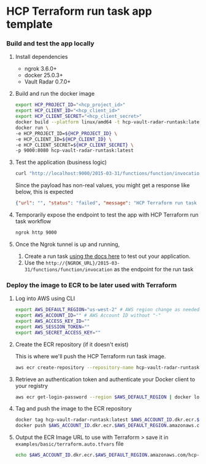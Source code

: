 # HCP Terraform run task app template


### Build and test the app locally

1. Install dependencies

   * ngrok 3.6.0+
   * docker 25.0.3+
   * Vault Radar 0.7.0+

1. Build and run the docker image

    ```sh
    export HCP_PROJECT_ID="<hcp_project_id>"
    export HCP_CLIENT_ID="<hcp_client_id>"
    export HCP_CLIENT_SECRET="<hcp_client_secret>"
    docker build --platform linux/amd64 -t hcp-vault-radar-runtask:latest .
    docker run \
    -e HCP_PROJECT_ID=${HCP_PROJECT_ID} \
    -e HCP_CLIENT_ID=${HCP_CLIENT_ID} \
    -e HCP_CLIENT_SECRET=${HCP_CLIENT_SECRET} \
    -p 9000:8080 hcp-vault-radar-runtask:latest
    ```

1. Test the application (business logic)

    ```sh
    curl "http://localhost:9000/2015-03-31/functions/function/invocations" -d @payload.json
    ```

    Since the payload has non-real values, you might get a response like below, this is expected

    ```json
    {"url": "", "status": "failed", "message": "HCP Terraform run task failed, please look into the logs for more details.", "results": []}
    ```

1. Temporarily expose the endpoint to test the app with HCP Terraform run task workflow

    ```sh
    ngrok http 9000
    ```

1. Once the Ngrok tunnel is up and running,
   1. Create a run task [using the docs here](https://developer.hashicorp.com/terraform/cloud-docs/workspaces/settings/run-tasks#creating-a-run-task) to test out your application.
   1. Use the `http://{NGROK_URL}/2015-03-31/functions/function/invocation` as the endpoint for the run task


### Deploy the image to ECR to be later used with Terraform

1. Log into AWS using CLI

    ```sh
    export AWS_DEFAULT_REGION="us-west-2" # AWS region change as needed
    export AWS_ACCOUNT_ID="" # AWS Account ID without "-"
    export AWS_ACCESS_KEY_ID=""
    export AWS_SESSION_TOKEN=""
    export AWS_SECRET_ACCESS_KEY=""
    ```

1. Create the ECR repository (if it doesn't exist)

    This is where we'll push the HCP Terraform run task image.

    ```sh
    aws ecr create-repository --repository-name hcp-vault-radar-runtask
    ```

1. Retrieve an authentication token and authenticate your Docker client to your registry

    ```sh
    aws ecr get-login-password --region $AWS_DEFAULT_REGION | docker login --username AWS --password-stdin $AWS_ACCOUNT_ID.dkr.ecr.$AWS_DEFAULT_REGION.amazonaws.com
    ```

1. Tag and push the image to the ECR repository

    ```sh
    docker tag hcp-vault-radar-runtask:latest $AWS_ACCOUNT_ID.dkr.ecr.$AWS_DEFAULT_REGION.amazonaws.com/hcp-vault-radar-runtask:latest
    docker push $AWS_ACCOUNT_ID.dkr.ecr.$AWS_DEFAULT_REGION.amazonaws.com/hcp-vault-radar-runtask:latest
    ```

1. Output the ECR Image URL to use with Terraform > save it in `examples/basic/terraform.auto.tfvars` file

    ```sh
    echo $AWS_ACCOUNT_ID.dkr.ecr.$AWS_DEFAULT_REGION.amazonaws.com/hcp-vault-radar-runtask:latest
    ```
